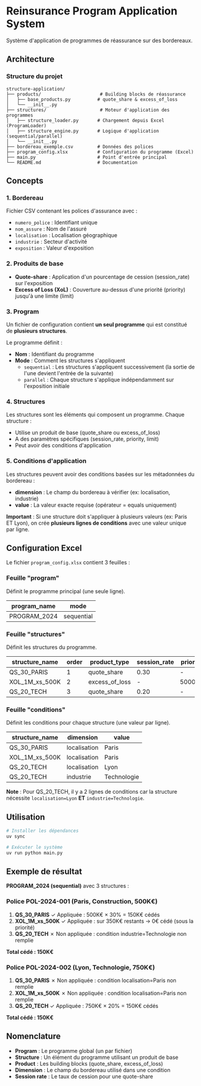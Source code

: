 # Reinsurance Program Application System

Système d'application de programmes de réassurance sur des bordereaux.

## Architecture

### Structure du projet

```
structure-application/
├── products/                      # Building blocks de réassurance
│   ├── base_products.py          # quote_share & excess_of_loss
│   └── __init__.py
├── structures/                    # Moteur d'application des programmes
│   ├── structure_loader.py       # Chargement depuis Excel (ProgramLoader)
│   ├── structure_engine.py       # Logique d'application (sequential/parallel)
│   └── __init__.py
├── bordereau_exemple.csv         # Données des polices
├── program_config.xlsx           # Configuration du programme (Excel)
├── main.py                       # Point d'entrée principal
└── README.md                     # Documentation
```

## Concepts

### 1. Bordereau
Fichier CSV contenant les polices d'assurance avec :
- `numero_police` : Identifiant unique
- `nom_assure` : Nom de l'assuré
- `localisation` : Localisation géographique
- `industrie` : Secteur d'activité
- `exposition` : Valeur d'exposition

### 2. Produits de base
- **Quote-share** : Application d'un pourcentage de cession (session_rate) sur l'exposition
- **Excess of Loss (XoL)** : Couverture au-dessus d'une priorité (priority) jusqu'à une limite (limit)

### 3. Program
Un fichier de configuration contient **un seul programme** qui est constitué de **plusieurs structures**.

Le programme définit :
- **Nom** : Identifiant du programme
- **Mode** : Comment les structures s'appliquent
  - `sequential` : Les structures s'appliquent successivement (la sortie de l'une devient l'entrée de la suivante)
  - `parallel` : Chaque structure s'applique indépendamment sur l'exposition initiale

### 4. Structures
Les structures sont les éléments qui composent un programme. Chaque structure :
- Utilise un produit de base (quote_share ou excess_of_loss)
- A des paramètres spécifiques (session_rate, priority, limit)
- Peut avoir des conditions d'application

### 5. Conditions d'application
Les structures peuvent avoir des conditions basées sur les métadonnées du bordereau :
- **dimension** : Le champ du bordereau à vérifier (ex: localisation, industrie)
- **value** : La valeur exacte requise (opérateur = equals uniquement)

**Important** : Si une structure doit s'appliquer à plusieurs valeurs (ex: Paris ET Lyon), 
on crée **plusieurs lignes de conditions** avec une valeur unique par ligne.

## Configuration Excel

Le fichier `program_config.xlsx` contient 3 feuilles :

### Feuille "program"
Définit le programme principal (une seule ligne).

| program_name | mode       |
|--------------|------------|
| PROGRAM_2024 | sequential |

### Feuille "structures"
Définit les structures du programme.

| structure_name | order | product_type    | session_rate | priority | limit   |
|----------------|-------|-----------------|--------------|----------|---------|
| QS_30_PARIS    | 1     | quote_share     | 0.30         | -        | -       |
| XOL_1M_xs_500K | 2     | excess_of_loss  | -            | 500000   | 1000000 |
| QS_20_TECH     | 3     | quote_share     | 0.20         | -        | -       |

### Feuille "conditions"
Définit les conditions pour chaque structure (une valeur par ligne).

| structure_name | dimension    | value       |
|----------------|--------------|-------------|
| QS_30_PARIS    | localisation | Paris       |
| XOL_1M_xs_500K | localisation | Paris       |
| QS_20_TECH     | localisation | Lyon        |
| QS_20_TECH     | industrie    | Technologie |

**Note** : Pour QS_20_TECH, il y a 2 lignes de conditions car la structure nécessite 
`localisation=Lyon` **ET** `industrie=Technologie`.

## Utilisation

```bash
# Installer les dépendances
uv sync

# Exécuter le système
uv run python main.py
```

## Exemple de résultat

**PROGRAM_2024 (sequential)** avec 3 structures :

### Police POL-2024-001 (Paris, Construction, 500K€)
1. **QS_30_PARIS** ✓ Appliquée : 500K€ × 30% = 150K€ cédés
2. **XOL_1M_xs_500K** ✓ Appliquée : sur 350K€ restants → 0€ cédé (sous la priorité)
3. **QS_20_TECH** ✗ Non appliquée : condition industrie=Technologie non remplie

**Total cédé : 150K€**

### Police POL-2024-002 (Lyon, Technologie, 750K€)
1. **QS_30_PARIS** ✗ Non appliquée : condition localisation=Paris non remplie
2. **XOL_1M_xs_500K** ✗ Non appliquée : condition localisation=Paris non remplie
3. **QS_20_TECH** ✓ Appliquée : 750K€ × 20% = 150K€ cédés

**Total cédé : 150K€**

## Nomenclature

- **Program** : Le programme global (un par fichier)
- **Structure** : Un élément du programme utilisant un produit de base
- **Product** : Les building blocks (quote_share, excess_of_loss)
- **Dimension** : Le champ du bordereau utilisé dans une condition
- **Session rate** : Le taux de cession pour une quote-share
